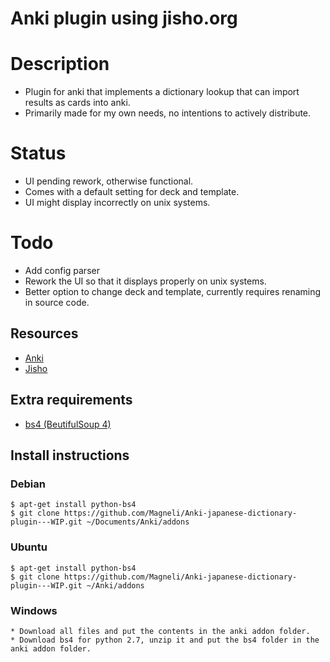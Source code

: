 # Anki plugin using jisho.org

# Description

   * Plugin for anki that implements a dictionary lookup that can import results as cards into anki.
   * Primarily made for my own needs, no intentions to actively distribute.

# Status

   * UI pending rework, otherwise functional.
   * Comes with a default setting for deck and template.
   * UI might display incorrectly on unix systems.

# Todo

   * Add config parser
   * Rework the UI so that it displays properly on unix systems.
   * Better option to change deck and template, currently requires renaming in source code.

## Resources

   * [Anki](http://ankisrs.net/)
   * [Jisho](http://classic.jisho.org/)

## Extra requirements

   * [bs4 (BeutifulSoup 4)](https://pypi.python.org/pypi/beautifulsoup4/)


## Install instructions

### Debian

    $ apt-get install python-bs4
    $ git clone https://github.com/Magneli/Anki-japanese-dictionary-plugin---WIP.git ~/Documents/Anki/addons

### Ubuntu

    $ apt-get install python-bs4
    $ git clone https://github.com/Magneli/Anki-japanese-dictionary-plugin---WIP.git ~/Anki/addons

### Windows

    * Download all files and put the contents in the anki addon folder.
    * Download bs4 for python 2.7, unzip it and put the bs4 folder in the anki addon folder.
